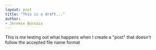 ```yaml
---
layout: post
title: "This is a draft..."
author:
- Jeremie Bornais
---
```


This is me testing out what happens when I create a "post" that doesn't follow the accepted file name format